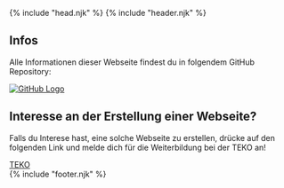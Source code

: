 <!-- index.md -->
{% include "head.njk" %}
{% include "header.njk" %}
<main>
    <div class="content">
        <h2>Infos</h2>
        <p>Alle Informationen dieser Webseite findest du in folgendem GitHub Repository:</p>
        <div class="button-container">
            <a href="https://github.com/dfahrni/SSG-11thy" class="button github">
                <img src="https://github.githubassets.com/images/modules/logos_page/GitHub-Mark.png" alt="GitHub Logo">
            </a>
        </div>
    </div>
    <div class="content">
        <h2>Interesse an der Erstellung einer Webseite?</h2>
        <p>Falls du Interese hast, eine solche Webseite zu erstellen, drücke auf den folgenden Link und melde dich für die Weiterbildung bei der TEKO an!</p>
        <div class="button-container">
            <a href="https://www.teko.ch/technik/hoehere-fachschule/informatik-systemtechnik/4656#open-accordions=description&" class="button pink">TEKO</a>
        </div>
    </div>
</main>
{% include "footer.njk" %}
